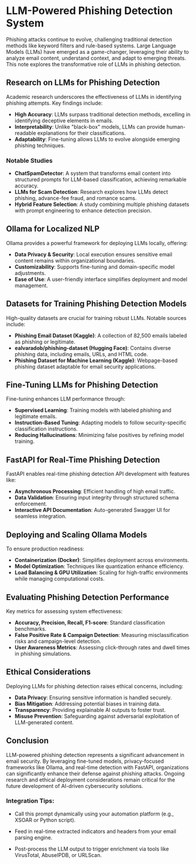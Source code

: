 # LLM-Powered Phishing Detection System

Phishing attacks continue to evolve, challenging traditional detection methods like keyword filters and rule-based systems. Large Language Models (LLMs) have emerged as a game-changer, leveraging their ability to analyze email content, understand context, and adapt to emerging threats. This note explores the transformative role of LLMs in phishing detection.

## Research on LLMs for Phishing Detection
Academic research underscores the effectiveness of LLMs in identifying phishing attempts. Key findings include:

- **High Accuracy**: LLMs surpass traditional detection methods, excelling in identifying deceptive elements in emails.
- **Interpretability**: Unlike "black-box" models, LLMs can provide human-readable explanations for their classifications.
- **Adaptability**: Fine-tuning allows LLMs to evolve alongside emerging phishing techniques.

### Notable Studies
- **ChatSpamDetector**: A system that transforms email content into structured prompts for LLM-based classification, achieving remarkable accuracy.
- **LLMs for Scam Detection**: Research explores how LLMs detect phishing, advance-fee fraud, and romance scams.
- **Hybrid Feature Selection**: A study combining multiple phishing datasets with prompt engineering to enhance detection precision.

## Ollama for Localized NLP
Ollama provides a powerful framework for deploying LLMs locally, offering:

- **Data Privacy & Security**: Local execution ensures sensitive email content remains within organizational boundaries.
- **Customizability**: Supports fine-tuning and domain-specific model adjustments.
- **Ease of Use**: A user-friendly interface simplifies deployment and model management.

## Datasets for Training Phishing Detection Models
High-quality datasets are crucial for training robust LLMs. Notable sources include:

- **Phishing Email Dataset (Kaggle)**: A collection of 82,500 emails labeled as phishing or legitimate.
- **ealvaradob/phishing-dataset (Hugging Face)**: Contains diverse phishing data, including emails, URLs, and HTML code.
- **Phishing Dataset for Machine Learning (Kaggle)**: Webpage-based phishing dataset adaptable for email security applications.

## Fine-Tuning LLMs for Phishing Detection
Fine-tuning enhances LLM performance through:

- **Supervised Learning**: Training models with labeled phishing and legitimate emails.
- **Instruction-Based Tuning**: Adapting models to follow security-specific classification instructions.
- **Reducing Hallucinations**: Minimizing false positives by refining model training.

## FastAPI for Real-Time Phishing Detection
FastAPI enables real-time phishing detection API development with features like:

- **Asynchronous Processing**: Efficient handling of high email traffic.
- **Data Validation**: Ensuring input integrity through structured schema enforcement.
- **Interactive API Documentation**: Auto-generated Swagger UI for seamless integration.

## Deploying and Scaling Ollama Models
To ensure production readiness:

- **Containerization (Docker)**: Simplifies deployment across environments.
- **Model Optimization**: Techniques like quantization enhance efficiency.
- **Load Balancing & GPU Utilization**: Scaling for high-traffic environments while managing computational costs.

## Evaluating Phishing Detection Performance
Key metrics for assessing system effectiveness:

- **Accuracy, Precision, Recall, F1-score**: Standard classification benchmarks.
- **False Positive Rate & Campaign Detection**: Measuring misclassification risks and campaign-level detection.
- **User Awareness Metrics**: Assessing click-through rates and dwell times in phishing simulations.

## Ethical Considerations
Deploying LLMs for phishing detection raises ethical concerns, including:

- **Data Privacy**: Ensuring sensitive information is handled securely.
- **Bias Mitigation**: Addressing potential biases in training data.
- **Transparency**: Providing explainable AI outputs to foster trust.
- **Misuse Prevention**: Safeguarding against adversarial exploitation of LLM-generated content.

## Conclusion
LLM-powered phishing detection represents a significant advancement in email security. By leveraging fine-tuned models, privacy-focused frameworks like Ollama, and real-time detection with FastAPI, organizations can significantly enhance their defense against phishing attacks. Ongoing research and ethical deployment considerations remain critical for the future development of AI-driven cybersecurity solutions.



### Integration Tips:
* Call this prompt dynamically using your automation platform (e.g., XSOAR or Python script).

* Feed in real-time extracted indicators and headers from your email parsing engine.

* Post-process the LLM output to trigger enrichment via tools like VirusTotal, AbuseIPDB, or URLScan.
